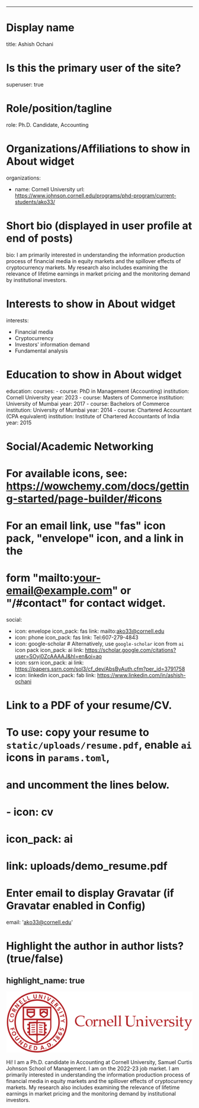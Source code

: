 
---
# Display name
title: Ashish Ochani

# Is this the primary user of the site?
superuser: true

# Role/position/tagline
role: Ph.D. Candidate, Accounting

# Organizations/Affiliations to show in About widget
organizations:
  - name: Cornell University
    url: https://www.johnson.cornell.edu/programs/phd-program/current-students/ako33/


# Short bio (displayed in user profile at end of posts)
bio: I am primarily interested in understanding the information production process of financial media in equity markets and the spillover effects of cryptocurrency markets. My research also includes examining the relevance of lifetime earnings in market pricing and the monitoring demand by institutional investors.

# Interests to show in About widget
interests:
  - Financial media
  - Cryptocurrency 
  - Investors' information demand
  - Fundamental analysis

# Education to show in About widget
education:
  courses:
    - course: PhD in Management (Accounting)
      institution: Cornell University
      year: 2023
    - course: Masters of Commerce
      institution: University of Mumbai
      year: 2017
    - course: Bachelors of Commerce
      institution: University of Mumbai
      year: 2014
    - course: Chartered Accountant (CPA equivalent)
      institution: Institute of Chartered Accountants of India
      year: 2015      

# Social/Academic Networking
# For available icons, see: https://wowchemy.com/docs/getting-started/page-builder/#icons
#   For an email link, use "fas" icon pack, "envelope" icon, and a link in the
#   form "mailto:your-email@example.com" or "/#contact" for contact widget.
social:
  - icon: envelope
    icon_pack: fas
    link: mailto:ako33@cornell.edu
  - icon: phone
    icon_pack: fas
    link: Tel:607-279-4843
  - icon: google-scholar # Alternatively, use `google-scholar` icon from `ai` icon pack
    icon_pack: ai
    link: https://scholar.google.com/citations?user=SOyj0ZcAAAAJ&hl=en&oi=ao
  - icon: ssrn
    icon_pack: ai
    link: https://papers.ssrn.com/sol3/cf_dev/AbsByAuth.cfm?per_id=3791758
  - icon: linkedin
    icon_pack: fab
    link: https://www.linkedin.com/in/ashish-ochani

# Link to a PDF of your resume/CV.
# To use: copy your resume to `static/uploads/resume.pdf`, enable `ai` icons in `params.toml`,
# and uncomment the lines below.
# - icon: cv
#   icon_pack: ai
#   link: uploads/demo_resume.pdf

# Enter email to display Gravatar (if Gravatar enabled in Config)
email: 'ako33@cornell.edu'

# Highlight the author in author lists? (true/false)
highlight_name: true
---
![screen reader text](logo2.svg)

Hi! I am a Ph.D. candidate in Accounting at Cornell University, Samuel Curtis Johnson School of Management. I am on the 2022-23 job market.
I am primarily interested in understanding the information production process of financial media in equity markets and the spillover effects of cryptocurrency markets. My research also includes examining the relevance of lifetime earnings in market pricing and the monitoring demand by institutional investors.
